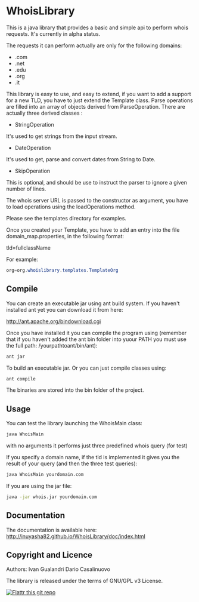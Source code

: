 WhoisLibrary
==================

This is a java library that provides a basic and simple api to perform whois requests. It's currently in alpha status.

The requests it can perform actually are only for the following domains: 
* .com
* .net
* .edu
* .org 
* .it

This library is easy to use, and easy to extend, if you want to add a support for a new TLD, you have to just extend the Template class. Parse operations are filled into an array of objects derived from ParseOperation. There are actually three derived classes :

* StringOperation

It's used to get strings from the input stream.

* DateOperation

It's used to get, parse and convert dates from String to Date.

* SkipOperation

This is optional, and should be use to instruct the parser to ignore a given number of lines.

The whois server URL is passed to the constructor as argument, you have to load operations using the loadOperations method.

Please see the templates directory for examples.

Once you created your Template, you have to add an entry into the file domain_map.properties, in the following format:

tld=fullclassName

For example:
```Java
org=org.whoislibrary.templates.TemplateOrg
```

Compile
-------------
You can create an executable jar using ant build system. If you haven't installed ant yet you can download it from here: 

http://ant.apache.org/bindownload.cgi

Once you have installed it you can compile the program using (remember that if you haven't added the ant bin folder into yuour PATH you must use the full path: /yourpathtoant/bin/ant): 

```Bash
ant jar
```
To build an executable jar.
Or you can just compile classes using: 

```Bash
ant compile
```

The binaries are stored into the bin folder of the project.

Usage
-----

You can test the library launching the WhoisMain class:

```Bash
java WhoisMain
```

with no arguments it performs just three predefined whois query (for test)

If you specify a domain name, if the tld is implemented it gives you the result of your query (and then the three test queries):

```Bash
java WhoisMain yourdomain.com
```

If you are using the jar file: 
```Bash
java -jar whois.jar yourdomain.com
```

Documentation
-------------
The documentation is available here: http://inuyasha82.github.io/WhoisLibrary/doc/index.html


Copyright and Licence
---------------------
Authors:  Ivan Gualandri
          Dario Casalinuovo

The library is released under the terms of GNU/GPL v3 License.

[![Flattr this git repo](http://api.flattr.com/button/flattr-badge-large.png)](https://flattr.com/submit/auto?user_id=italialinux&url=https://github.com/inuyasha82/WhoisLibrary&title=WhoisLibrary&language=&tags=github&category=software)
